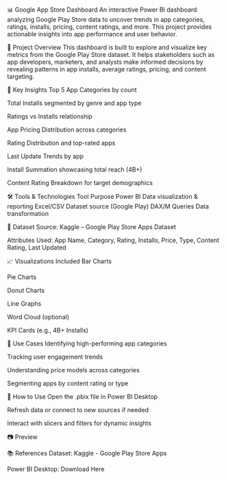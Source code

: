 📊 Google App Store Dashboard
An interactive Power BI dashboard analyzing Google Play Store data to uncover trends in app categories, ratings, installs, pricing, content ratings, and more. This project provides actionable insights into app performance and user behavior.

📌 Project Overview
This dashboard is built to explore and visualize key metrics from the Google Play Store dataset. It helps stakeholders such as app developers, marketers, and analysts make informed decisions by revealing patterns in app installs, average ratings, pricing, and content targeting.

🎯 Key Insights
Top 5 App Categories by count

Total Installs segmented by genre and app type

Ratings vs Installs relationship

App Pricing Distribution across categories

Rating Distribution and top-rated apps

Last Update Trends by app

Install Summation showcasing total reach (4B+)

Content Rating Breakdown for target demographics

🛠 Tools & Technologies
Tool	Purpose
Power BI	Data visualization & reporting
Excel/CSV	Dataset source (Google Play)
DAX/M Queries	Data transformation

📂 Dataset
Source: Kaggle – Google Play Store Apps Dataset

Attributes Used: App Name, Category, Rating, Installs, Price, Type, Content Rating, Last Updated

📈 Visualizations Included
Bar Charts

Pie Charts

Donut Charts

Line Graphs

Word Cloud (optional)

KPI Cards (e.g., 4B+ Installs)

🚀 Use Cases
Identifying high-performing app categories

Tracking user engagement trends

Understanding price models across categories

Segmenting apps by content rating or type

📌 How to Use
Open the .pbix file in Power BI Desktop

Refresh data or connect to new sources if needed

Interact with slicers and filters for dynamic insights

📷 Preview

📚 References
Dataset: Kaggle - Google Play Store Apps

Power BI Desktop: Download Here
